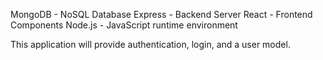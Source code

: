 MongoDB - NoSQL Database
Express - Backend Server 
React - Frontend Components
Node.js - JavaScript runtime environment 

This application will provide authentication, login, and a user model. 
